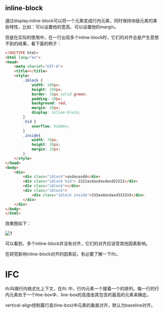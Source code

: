 ## inline-block

通过display:inline-block可以将一个元素变成行内元素，同时保持块级元素的某些特性，比如：可以设置他的宽高、可以设置他的margin。

但是在实际的使用中，在一行出现多个inline-block时，它们的对齐总是产生意想不到的结果，看下面的例子：

```html
<!DOCTYPE html>
<html lang="en">
<head>
    <meta charset="UTF-8">
    <title></title>
    <style>
        .iblock {
            width: 100px;
            height: 100px;
            border: 10px solid green;
            padding: 10px;
            background: red;
            margin: 30px;
            display: inline-block;
        }
        .hid {
            overflow: hidden;
        }
        .inside{
            width: 70px;
            height: 30px;
            margin: 10px;
        }
    </style>
</head>
<body>
    <div>
        <div class="iblock">asdasasdd</div>
        <div class="iblock hid"> 2222asdasdasdasd22222</div>
        <div class="iblock"></div>
        <div class="iblock">
            <div class="iblock inside">333asdasdasd333333</div>
        </div>
    </div>
</body>
</html>
```

效果图如下：

![1](E:\sxq_projs\bolgReact_mobx\src\articles\CSS学习\关于ifc和inline-block\imgs\1.png)



可以看到，多个inline-block并没有对齐，它们的对齐应该受其他因素影响。

在研究影响inline-block对齐的因素前，有必要了解一下ifc。

# IFC

ifc叫做行内格式化上下文，在ifc 中，行内元素一个接着一个的排列。每一行的行内元素处于一个line-box中，line-box的高度由其包含的最高的元素来确定。

vertical-align控制着行盒(line-box)中元素的垂直对齐，默认为baseline对齐。